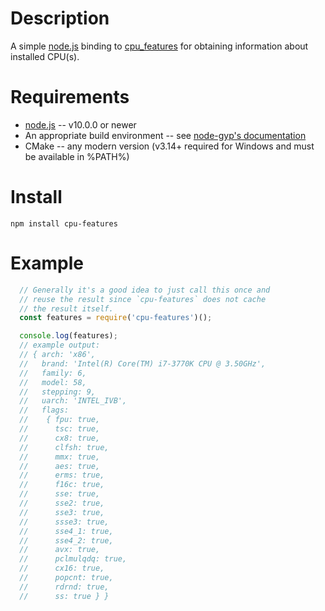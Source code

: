 
Description
===========

A simple [node.js](https://nodejs.org) binding to [cpu_features](https://github.com/google/cpu_features) for obtaining information about installed CPU(s).


Requirements
============

* [node.js](http://nodejs.org/) -- v10.0.0 or newer
* An appropriate build environment -- see [node-gyp's documentation](https://github.com/nodejs/node-gyp/blob/master/README.md)
* CMake -- any modern version (v3.14+ required for Windows and must be available in %PATH%)


Install
=======

    npm install cpu-features


Example
=======

```js
  // Generally it's a good idea to just call this once and
  // reuse the result since `cpu-features` does not cache
  // the result itself.
  const features = require('cpu-features')();

  console.log(features);
  // example output:
  // { arch: 'x86',
  //   brand: 'Intel(R) Core(TM) i7-3770K CPU @ 3.50GHz',
  //   family: 6,
  //   model: 58,
  //   stepping: 9,
  //   uarch: 'INTEL_IVB',
  //   flags:
  //    { fpu: true,
  //      tsc: true,
  //      cx8: true,
  //      clfsh: true,
  //      mmx: true,
  //      aes: true,
  //      erms: true,
  //      f16c: true,
  //      sse: true,
  //      sse2: true,
  //      sse3: true,
  //      ssse3: true,
  //      sse4_1: true,
  //      sse4_2: true,
  //      avx: true,
  //      pclmulqdq: true,
  //      cx16: true,
  //      popcnt: true,
  //      rdrnd: true,
  //      ss: true } }
```
